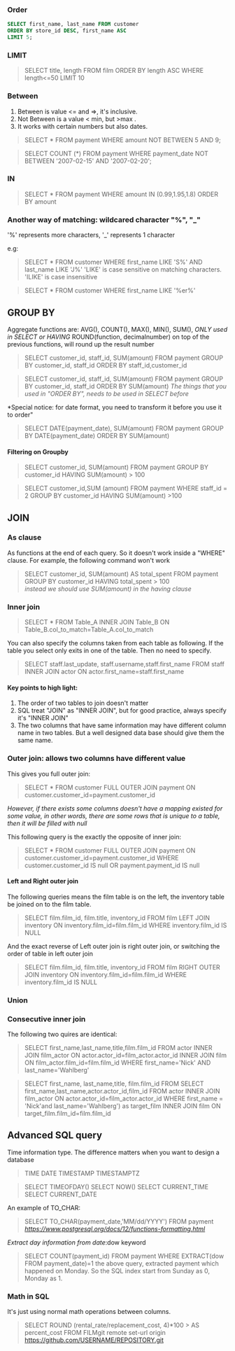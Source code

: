 ### Order

```sql
SELECT first_name, last_name FROM customer
ORDER BY store_id DESC, first_name ASC
LIMIT 5;
```

### LIMIT

> SELECT title, length FROM film
> ORDER BY length ASC
> WHERE length<=50
> LIMIT 10
>

### Between

1. Between is value <= and =>, it's inclusive. 
2. Not Between is a value < min, but >max .
3. It works with certain numbers but also dates.

> SELECT * FROM payment
> WHERE amount NOT BETWEEN 5 AND 9;

> SELECT COUNT (*) FROM payment
> WHERE payment_date NOT BETWEEN '2007-02-15' AND '2007-02-20';

### IN 

> SELECT * FROM payment
> WHERE amount IN (0.99,1.95,1.8)
> ORDER BY amount

### Another way of matching: wildcared character "%", "_"

'%' represents more characters, '_' represents 1 character

e.g:

> SELECT * FROM customer
> WHERE first_name LIKE 'S%' AND last_name LIKE 'J%'
'LIKE' is case sensitive on matching characters. 'ILIKE' is case insensitive 

> SELECT * FROM customer
> WHERE first_name LIKE '%er%' 

## GROUP BY
Aggregate functions are: AVG(), COUNT(), MAX(), MIN(), SUM(), *ONLY used in SELECT or HAVING*
ROUND(function, decimalnumber) on top of the previous functions, will round up the result number

> SELECT customer_id, staff_id, SUM(amount) FROM payment
> GROUP BY customer_id, staff_id
> ORDER BY staff_id,customer_id

> SELECT customer_id, staff_id, SUM(amount) FROM payment
> GROUP BY customer_id, staff_id
> ORDER BY SUM(amount)    *The things that you used in "ORDER BY", needs to be used in SELECT before*

*Special notice: for date format, you need to transform it before you use it to order"

> SELECT DATE(payment_date), SUM(amount) FROM payment
> GROUP BY DATE(payment_date)
> ORDER BY SUM(amount)

#### Filtering on Groupby 

> SELECT customer_id, SUM(amount) FROM payment
> GROUP BY customer_id
> HAVING SUM(amount) > 100

> SELECT customer_id,SUM (amount) FROM payment
> WHERE staff_id = 2
> GROUP BY customer_id
> HAVING SUM(amount) >100



## JOIN

### As clause

As functions at the end of each query. So it doesn't work inside a "WHERE" clause. 
For example, the following command won't work
> SELECT customer_id, SUM(amount) AS total_spent
> FROM payment
> GROUP BY customer_id
> HAVING total_spent > 100   
*instead we should use SUM(amount) in the having clause*

### Inner join

> SELECT * FROM Table_A
> INNER JOIN Table_B
> ON Table_B.col_to_match=Table_A.col_to_match

You can also specify the columns taken from each table as following. If the table you select only exits in one of the table.
Then no need to specify. 



> SELECT staff.last_update, staff.username,staff.first_name FROM staff
> INNER JOIN actor
> ON actor.first_name=staff.first_name

#### Key points to high light:

1. The order of two tables to join doesn't matter
2. SQL treat "JOIN" as "INNER JOIN", but for good practice, always specify it's "INNER JOIN"
3. The two columns that have same information may have different column name in two tables. But a well designed data base should give them the same name.


### Outer join: allows two columns have different value 

This gives you full outer join: 
> SELECT * FROM customer FULL OUTER JOIN payment
> ON customer.customer_id=payment.customer_id 

*However, if there exists some columns doesn't have a mapping existed for some value, in other words, there are some rows that is unique to a table,
then it will be filled with null*

This following query is the exactly the opposite of inner join:

> SELECT * FROM customer FULL OUTER JOIN payment
> ON customer.customer_id=payment.customer_id 
> WHERE customer.customer_id IS null
> OR payment.payment_id IS null


#### Left  and Right outer join

The following queries means the film table is on the left, the inventory table be joined on to the film table.


> SELECT film.film_id, film.title, inventory_id
> FROM film
> LEFT JOIN inventory ON
> inventory.film_id=film.film_id
> WHERE inventory.film_id IS NULL

And the exact reverse of Left outer join is right outer join, or switching the order of table in left outer join

> SELECT film.film_id, film.title, inventory_id
> FROM film
> RIGHT OUTER JOIN inventory ON
> inventory.film_id=film.film_id
> WHERE inventory.film_id IS NULL

### Union

### Consecutive inner join 

The following two quires are identical:

> SELECT first_name,last_name,title,film.film_id FROM actor
> INNER JOIN film_actor
> ON actor.actor_id=film_actor.actor_id
> INNER JOIN film
> ON film_actor.film_id=film.film_id
> WHERE first_name='Nick' AND last_name='Wahlberg'

> SELECT first_name, last_name,title, film.film_id FROM
>   SELECT first_name,last_name,actor.actor_id,film_id FROM actor
>   INNER JOIN film_actor
>   ON actor.actor_id=film_actor.actor_id
>   WHERE first_name = 'Nick'and last_name='Wahlberg') as target_film
> INNER JOIN film
> ON target_film.film_id=film.film_id

## Advanced SQL query

Time information type. The difference matters when you want to design a database
> TIME
> DATE
> TIMESTAMP
> TIMESTAMPTZ

> SELECT TIMEOFDAY()
> SELECT NOW()
> SELECT CURRENT_TIME
> SELECT CURRENT_DATE

An example of TO_CHAR: 
> SELECT TO_CHAR(payment_date,'MM/dd/YYYY')
> FROM payment
*https://www.postgresql.org/docs/12/functions-formatting.html*

_Extract day information from date_:dow keyword
> SELECT COUNT(payment_id) FROM payment
> WHERE EXTRACT(dow FROM payment_date)=1
the above query, extracted payment which happened on Monday. So the SQL index start from Sunday as 0, Monday as 1.


### Math in SQL
It's just using normal math operations between columns.
> SELECT ROUND (rental_rate/replacement_cost, 4)*100  > AS percent_cost
> FROM FILMgit remote set-url origin https://github.com/USERNAME/REPOSITORY.git
